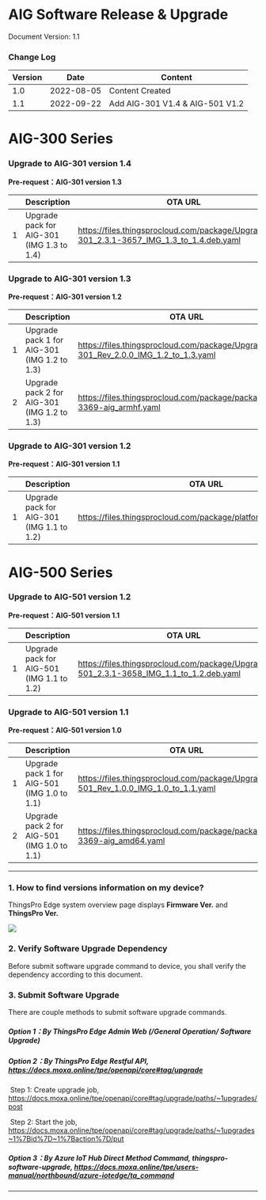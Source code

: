 # AIG Software Release & Upgrade

Document Version: 1.1

### Change Log

| Version | Date       | Content                         |
| ------- | ---------- | ------------------------------- |
| 1.0     | 2022-08-05 | Content Created                 |
| 1.1     | 2022-09-22 | Add AIG-301 V1.4 & AIG-501 V1.2 |



# AIG-300 Series

### 

### Upgrade to AIG-301 version 1.4

**Pre-request：AIG-301 version 1.3**

|      | Description                                 | OTA URL                                                      |
| ---- | ------------------------------------------- | ------------------------------------------------------------ |
| 1    | Upgrade pack for AIG-301 (IMG 1.3 to 1.4) | https://files.thingsprocloud.com/package/Upgrade_AIG-301_2.3.1-3657_IMG_1.3_to_1.4.deb.yaml |


### Upgrade to AIG-301 version 1.3

**Pre-request：AIG-301 version 1.2**

|      | Description                                 | OTA URL                                                      |
| ---- | ------------------------------------------- | ------------------------------------------------------------ |
| 1    | Upgrade pack 1 for AIG-301 (IMG 1.2 to 1.3) | https://files.thingsprocloud.com/package/Upgrade_AIG-301_Rev_2.0.0_IMG_1.2_to_1.3.yaml |
| 2    | Upgrade pack 2 for AIG-301 (IMG 1.2 to 1.3) | https://files.thingsprocloud.com/package/package_2.2.1-3369-aig_armhf.yaml |



### Upgrade to AIG-301 version 1.2

**Pre-request：AIG-301 version 1.1**

|      | Description                               | OTA URL                                                      |
| ---- | ----------------------------------------- | ------------------------------------------------------------ |
| 1    | Upgrade pack for AIG-301 (IMG 1.1 to 1.2) | https://files.thingsprocloud.com/package/platform_2.2.0_armhf.yaml |



# AIG-500 Series

### Upgrade to AIG-501 version 1.2

**Pre-request：AIG-501 version 1.1**

|      | Description                                 | OTA URL                                                      |
| ---- | ------------------------------------------- | ------------------------------------------------------------ |
| 1    | Upgrade pack for AIG-501 (IMG 1.1 to 1.2) | https://files.thingsprocloud.com/package/Upgrade_AIG-501_2.3.1-3658_IMG_1.1_to_1.2.deb.yaml |


### Upgrade to AIG-501 version 1.1

**Pre-request：AIG-501 version 1.0**

|      | Description                                 | OTA URL                                                      |
| ---- | ------------------------------------------- | ------------------------------------------------------------ |
| 1    | Upgrade pack 1 for AIG-501 (IMG 1.0 to 1.1) | https://files.thingsprocloud.com/package/Upgrade_AIG-501_Rev_1.0.0_IMG_1.0_to_1.1.yaml |
| 2    | Upgrade pack 2 for AIG-501 (IMG 1.0 to 1.1) | https://files.thingsprocloud.com/package/package_2.2.1-3369-aig_amd64.yaml |



------



### 1. How to find versions information on my device?

ThingsPro Edge system overview page displays **Firmware Ver.** and **ThingsPro Ver.** 

![](https://docs.moxa.online/assets/images/Overview_2-b2178d4fd6a59c227b49812cbbb00f18.png)



### 2. Verify Software Upgrade Dependency

Before submit software upgrade command to device, you shall verify the dependency according to this document.



### 3. Submit Software Upgrade

There are couple methods to submit software upgrade commands.

##### Option 1：By ThingsPro Edge Admin Web (/General Operation/ Software Upgrade)

##### Option 2：By ThingsPro Edge Restful API, https://docs.moxa.online/tpe/openapi/core#tag/upgrade

​	Step 1: Create upgrade job, https://docs.moxa.online/tpe/openapi/core#tag/upgrade/paths/~1upgrades/post

​	Step 2: Start the job, https://docs.moxa.online/tpe/openapi/core#tag/upgrade/paths/~1upgrades~1%7Bid%7D~1%7Baction%7D/put

##### Option 3：By Azure IoT Hub Direct Method Command, thingspro-software-upgrade, https://docs.moxa.online/tpe/users-manual/northbound/azure-iotedge/ta_command



------



